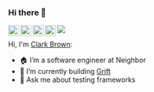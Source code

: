 ### Hi there 👋

<a href="https://discord.com/users/862116871621050398">
  <img align="left" alt="Clark's Discord" width="22px" src="https://raw.githubusercontent.com/peterthehan/peterthehan/master/assets/discord.svg" />
</a>
<a href="https://twitter.com/MetaphorComplex">
  <img align="left" alt="Clark Brown | Twitter" width="22px" src="https://raw.githubusercontent.com/peterthehan/peterthehan/master/assets/twitter.svg" />
</a>
<a href="https://www.linkedin.com/in/clark-ed-brown/">
  <img align="left" alt="Clark's LinkedIn" width="22px" src="https://raw.githubusercontent.com/peterthehan/peterthehan/master/assets/linkedin.svg" />
</a>
<a href="https://open.spotify.com/user/szs6ra3vt46y54o046u5biuo5">
  <img align="left" alt="Clark's Spotify" width="22px" src="https://raw.githubusercontent.com/peterthehan/peterthehan/ff2abc82ba18c42902a70c233d165c4e13c5a480/assets/spotify.svg" />
</a>

![](https://visitor-badge.glitch.me/badge?page_id=clarkedb.clarkedb)

Hi, I'm [Clark Brown](https://clark-brown.com/):

- 🏠 I’m a software engineer at Neighbor
- 🌱 I’m currently building [Grift](https://github.com/clarkedb/grift)
- 💬 Ask me about testing frameworks
